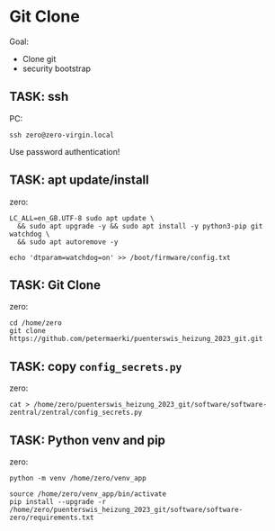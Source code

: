 # Git Clone

Goal:
* Clone git
* security bootstrap

## TASK: ssh

PC:
```
ssh zero@zero-virgin.local
```

Use password authentication!

## TASK: apt update/install

zero:
```
LC_ALL=en_GB.UTF-8 sudo apt update \
  && sudo apt upgrade -y && sudo apt install -y python3-pip git watchdog \
  && sudo apt autoremove -y

echo 'dtparam=watchdog=on' >> /boot/firmware/config.txt
```


## TASK: Git Clone

zero:
```
cd /home/zero
git clone https://github.com/petermaerki/puenterswis_heizung_2023_git.git
```

## TASK: copy `config_secrets.py`

zero:
```
cat > /home/zero/puenterswis_heizung_2023_git/software/software-zentral/zentral/config_secrets.py
```

## TASK: Python venv and pip

zero:
```
python -m venv /home/zero/venv_app

source /home/zero/venv_app/bin/activate
pip install --upgrade -r /home/zero/puenterswis_heizung_2023_git/software/software-zero/requirements.txt
```

